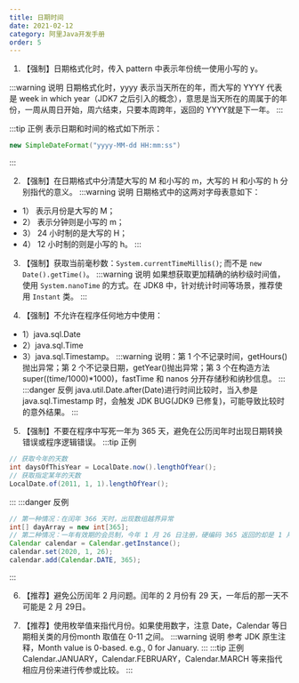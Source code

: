 ```yaml
---
title: 日期时间
date: 2021-02-12
category: 阿里Java开发手册
order: 5
---
```



1. 【强制】日期格式化时，传入 pattern 中表示年份统一使用小写的 y。

:::warning 说明
日期格式化时，yyyy 表示当天所在的年，而大写的 YYYY 代表是 week in which year（JDK7 之后引入的概念），意思是当天所在的周属于的年份，一周从周日开始，周六结束，只要本周跨年，返回的 YYYY就是下一年。
:::

:::tip 正例
表示日期和时间的格式如下所示：
```java
new SimpleDateFormat("yyyy-MM-dd HH:mm:ss")
```
:::

2. 【强制】在日期格式中分清楚大写的 M 和小写的 m，大写的 H 和小写的 h 分别指代的意义。
:::warning 说明
日期格式中的这两对字母表意如下：
- 1） 表示月份是大写的 M； 
- 2） 表示分钟则是小写的 m； 
- 3） 24 小时制的是大写的 H； 
- 4） 12 小时制的则是小写的 h。
:::

3. 【强制】获取当前毫秒数：`System.currentTimeMillis()`; 而不是 `new Date().getTime()`。
:::warning 说明
如果想获取更加精确的纳秒级时间值，使用 `System.nanoTime` 的方式。在 JDK8 中，针对统计时间等场景，推荐使用 `Instant` 类。
:::

4. 【强制】不允许在程序任何地方中使用：
- 1）java.sql.Date 
- 2）java.sql.Time 
- 3）java.sql.Timestamp。
:::warning 说明：第 1 个不记录时间，getHours()抛出异常；第 2 个不记录日期，getYear()抛出异常；第 3 个在构造方法 super((time/1000)*1000)，fastTime 和 nanos 分开存储秒和纳秒信息。
:::
:::danger 反例
java.util.Date.after(Date)进行时间比较时，当入参是 java.sql.Timestamp 时，会触发 JDK BUG(JDK9 已修复)，可能导致比较时的意外结果。
:::

5. 【强制】不要在程序中写死一年为 365 天，避免在公历闰年时出现日期转换错误或程序逻辑错误。
:::tip 正例
```java
// 获取今年的天数
int daysOfThisYear = LocalDate.now().lengthOfYear();
// 获取指定某年的天数
LocalDate.of(2011, 1, 1).lengthOfYear();
```
:::
:::danger 反例
```java
// 第一种情况：在闰年 366 天时，出现数组越界异常
int[] dayArray = new int[365];
// 第二种情况：一年有效期的会员制，今年 1 月 26 日注册，硬编码 365 返回的却是 1 月 25 日
Calendar calendar = Calendar.getInstance();
calendar.set(2020, 1, 26);
calendar.add(Calendar.DATE, 365);
```
:::

6. 【推荐】避免公历闰年 2 月问题。闰年的 2 月份有 29 天，一年后的那一天不可能是 2 月 29日。

7. 【推荐】使用枚举值来指代月份。如果使用数字，注意 Date，Calendar 等日期相关类的月份month 取值在 0-11 之间。
:::warning 说明
参考 JDK 原生注释，Month value is 0-based. e.g., 0 for January.
:::
:::tip 正例
Calendar.JANUARY，Calendar.FEBRUARY，Calendar.MARCH 等来指代相应月份来进行传参或比较。
:::